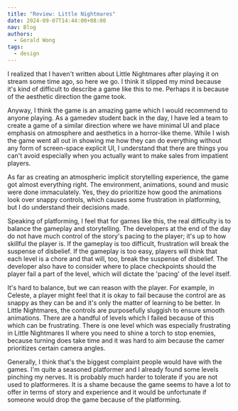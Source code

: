 ```yaml
---
title: "Review: Little Nightmares"
date: 2024-09-07T14:44:00+08:00
nav: Blog
authors:
  - Gerald Wong
tags:
  - design
---
```


I realized that I haven't written about Little Nightmares after playing it on stream some time ago, so here we go. I think it slipped my mind because it's kind of difficult to describe a game like this to me. Perhaps it is because of the aesthetic direction the game took.

<!--more-->

Anyway, I think the game is an amazing game which I would recommend to anyone playing. As a gamedev student back in the day, I have led a team to create a game of a similar direction where we have minimal UI and place emphasis on atmosphere and aesthetics in a horror-like theme. While I wish the game went all out in showing me how they can do everything without any form of screen-space explicit UI, I understand that there are things you can't avoid especially when you actually want to make sales from impatient players.

As far as creating an atmospheric implicit storytelling experience, the game got almost everything right. The environment, animations, sound and music were done immaculately. Yes, they do prioritize how good the animations look over snappy controls, which causes some frustration in platforming, but I do understand their decisions made. 

Speaking of platforming, I feel that for games like this, the real difficulty is to balance the gameplay and storytelling. The developers at the end of the day do not have much control of the story's pacing to the player; it's up to how skillful the player is. If the gameplay is too difficult, frustration will break the suspense of disbelief. If the gameplay is too easy, players will think that each level is a chore and that will, too, break the suspense of disbelief. The developer also have to consider where to place checkpoints should the player fail a part of the level, which will dictate the 'pacing' of the level itself.

It's hard to balance, but we can reason with the player. For example, in Celeste, a player might feel that it is okay to fail because the control are as snappy as they can be and it's only the matter of learning to be better. In Little Nightmares, the controls are purposefully sluggish to ensure smooth animations. There are a handful of levels which I failed because of this which can be frustrating. There is one level which was especially frustrating in Little Nightmares II where you need to shine a torch to stop enemies, because turning does take time and it was hard to aim because the camer prioritizes certain camera angles.

Generally, I think that's the biggest complaint people would have with the games. I'm quite a seasoned platformer and I already found some levels pinching my nerves. It is probably much harder to tolerate if you are not used to platformeres. It is a shame because the game seems to have a lot to offer in terms of story and experience and it would be unfortunate if someone would drop the game because of the platforming.
